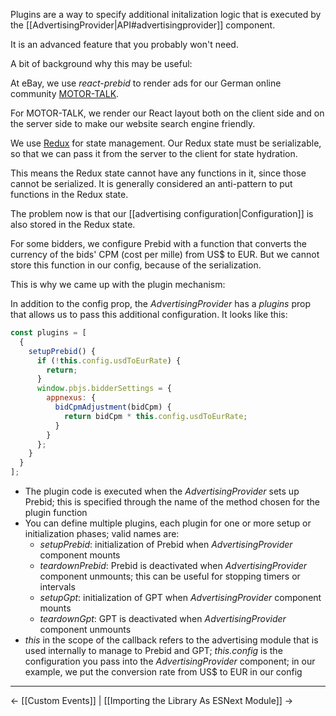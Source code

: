 Plugins are a way to specify additional initalization logic that is executed by the
[[AdvertisingProvider|API#advertisingprovider]] component.

It is an advanced feature that you probably won't need.

A bit of background why this may be useful:

At eBay, we use _react-prebid_ to render ads for our German online community [MOTOR-TALK](https://www.motor-talk.de/).

For MOTOR-TALK, we render our React layout both on the client side and on the server side to make our website search
engine friendly.

We use [Redux](https://redux.js.org) for state management. Our Redux state must be serializable, so that we can pass it
from the server to the client for state hydration.

This means the Redux state cannot have any functions in it, since those cannot be serialized. It is generally considered
an anti-pattern to put functions in the Redux state.

The problem now is that our [[advertising configuration|Configuration]] is also stored in the Redux state.

For some bidders, we configure Prebid with a function that converts the currency of the bids' CPM (cost per mille) from
US$ to EUR. But we cannot store this function in our config, because of the serialization.

This is why we came up with the plugin mechanism:

In addition to the config prop, the _AdvertisingProvider_ has a _plugins_ prop that allows us to pass this additional
configuration. It looks like this:

```javascript
const plugins = [
  {
    setupPrebid() {
      if (!this.config.usdToEurRate) {
        return;
      }
      window.pbjs.bidderSettings = {
        appnexus: {
          bidCpmAdjustment(bidCpm) {
            return bidCpm * this.config.usdToEurRate;
          }
        }
      };
    }
  }
];
```

* The plugin code is executed when the _AdvertisingProvider_ sets up Prebid; this is specified through the name of the
  method chosen for the plugin function
* You can define multiple plugins, each plugin for one or more setup or initialization phases; valid names are:
  * _setupPrebid_: initialization of Prebid when _AdvertisingProvider_ component mounts
  * _teardownPrebid_: Prebid is deactivated when _AdvertisingProvider_ component unmounts; this can be useful for
    stopping timers or intervals
  * _setupGpt_: initialization of GPT when _AdvertisingProvider_ component mounts
  * _teardownGpt_: GPT is deactivated when _AdvertisingProvider_ component unmounts
* *this* in the scope of the callback refers to the advertising module that is used internally to manage 
  to Prebid and GPT; *this.config* is the configuration you pass into the *AdvertisingProvider* component;
  in our example, we put the conversion rate from US$ to EUR in our config
  
---

← [[Custom Events]] | [[Importing the Library As ESNext Module]] →
